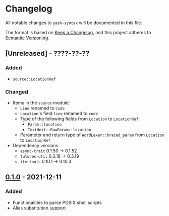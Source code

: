 # Changelog

All notable changes to `yash-syntax` will be documented in this file.

The format is based on [Keep a Changelog](https://keepachangelog.com/en/1.1.0/),
and this project adheres to [Semantic Versioning](https://semver.org/spec/v2.0.0.html).

## [Unreleased] - ????-??-??

### Added

- `source::LocationRef`

### Changed

- Items in the `source` module:
    - `Line` renamed to `Code`
    - `Location`'s field `line` renamed to `code`
    - Type of the following fields from `Location` to `LocationRef`:
        - `Param::location`
        - `TextUnit::RawParam::location`
    - Parameter and return type of `WordLexer::braced_param` from `Location` to `LocationRef`
- Dependency versions
    - `async-trait` 0.1.50 → 0.1.52
    - `futures-util` 0.3.18 → 0.3.19
    - `itertools` 0.10.1 → 0.10.3

## [0.1.0] - 2021-12-11

### Added

- Functionalities to parse POSIX shell scripts
- Alias substitution support

[0.1.0]: https://github.com/magicant/yash-rs/releases/tag/yash-syntax-0.1.0
